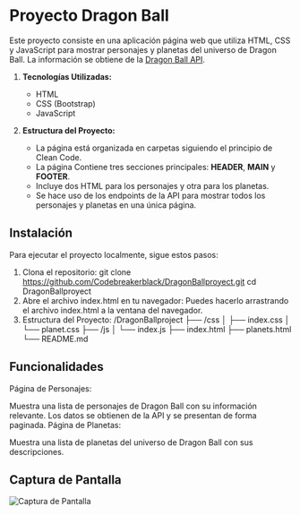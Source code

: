 # Proyecto Dragon Ball

Este proyecto consiste en una aplicación página web que utiliza HTML, CSS y JavaScript para mostrar personajes y planetas del universo de Dragon Ball. La información se obtiene de la [Dragon Ball API](https://web.dragonball-api.com/).

1. **Tecnologías Utilizadas:**
   - HTML
   - CSS (Bootstrap)
   - JavaScript

2. **Estructura del Proyecto:**
   - La página está organizada en carpetas siguiendo el principio de Clean Code.
   - La página Contiene tres secciones principales: **HEADER**, **MAIN** y **FOOTER**.
   - Incluye dos HTML para los personajes y otra para los planetas.
   - Se hace uso de los endpoints de la API para mostrar todos los personajes y planetas en una única página.

## Instalación

Para ejecutar el proyecto localmente, sigue estos pasos:

1. Clona el repositorio:
   git clone https://github.com/Codebreakerblack/DragonBallproyect.git
   cd DragonBallproyect
2. Abre el archivo index.html en tu navegador:
    Puedes hacerlo arrastrando el archivo index.html a la ventana del navegador.
3. Estructura del Proyecto:
        /DragonBallproject
        ├── /css
        │   ├── index.css
        │   └── planet.css
        ├── /js
        │   └── index.js
        ├── index.html
        ├── planets.html
        └── README.md

## Funcionalidades

Página de Personajes:

Muestra una lista de personajes de Dragon Ball con su información relevante.
Los datos se obtienen de la API y se presentan de forma paginada.
Página de Planetas:

Muestra una lista de planetas del universo de Dragon Ball con sus descripciones.

## Captura de Pantalla

![Captura de Pantalla]()


